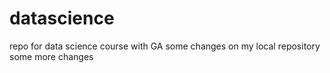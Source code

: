 # datascience
repo for data science course with GA
some changes on my local repository
some more changes

